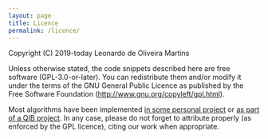 ```yaml
---
layout: page
title: Licence 
permalink: /licence/
---
```

Copyright (C) 2019-today Leonardo de Oliveira Martins

Unless otherwise stated, the code snippets described here are free software (GPL-3.0-or-later). 
You can redistribute them and/or modify it under the terms of the GNU General Public Licence as published by the Free Software Foundation (http://www.gnu.org/copyleft/gpl.html). 


Most algorithms have been implemented [in some personal project](https://github.com/leomrtns) or [as part of a QIB
project](https://github.com/quadram-institute-bioscience). 
In any case, please do not forget to attribute properly (as enforced by the GPL licence), citing our work when
appropriate.
